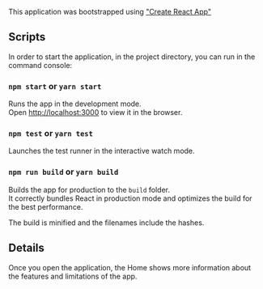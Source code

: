 This application was bootstrapped using ["Create React App"](https://github.com/facebook/create-react-app)

## Scripts

In order to start the application, in the project directory, you can run in the command console:

### `npm start` or `yarn start`

Runs the app in the development mode.<br>
Open [http://localhost:3000](http://localhost:3000) to view it in the browser.

### `npm test` or `yarn test`

Launches the test runner in the interactive watch mode.

### `npm run build` or `yarn build`

Builds the app for production to the `build` folder.<br>
It correctly bundles React in production mode and optimizes the build for the best performance.

The build is minified and the filenames include the hashes.<br>

## Details

Once you open the application, the Home shows more information about the features and limitations of the app.
